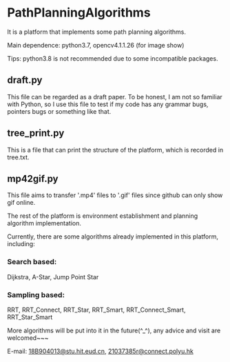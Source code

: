 # PathPlanningAlgorithms
It is a platform that implements some path planning algorithms.

Main dependence: python3.7, opencv4.1.1.26 (for image show) 

Tips: python3.8 is not recommended due to some incompatible packages.

## draft.py 
This file can be regarded as a draft paper. To be honest, I am not so familiar with Python, so I use this file to test if my code has any grammar bugs, pointers bugs or something like that.

## tree_print.py 
This is a file that can print the structure of the platform, which is recorded in tree.txt.

## mp42gif.py
This file aims to transfer '.mp4' files to '.gif' files since github can only show gif online.

The rest of the platform is environment establishment and planning algorithm implementation.

Currently, there are some algorithms already implemented in this platform, including:

### Search based:
Dijkstra, A-Star, Jump Point Star

### Sampling based:
RRT, RRT_Connect, RRT_Star, RRT_Smart, RRT_Connect_Smart, RRT_Star_Smart

More algorithms will be put into it in the future(^_^), any advice and visit are welcomed~~~

E-mail: 18B904013@stu.hit.eud.cn, 21037385r@connect.polyu.hk